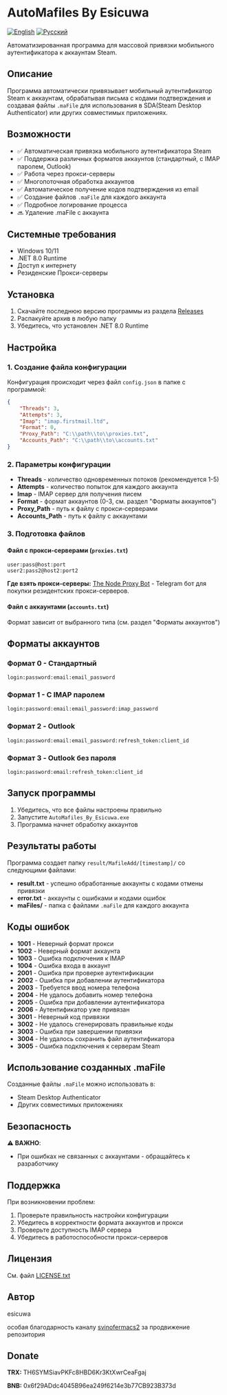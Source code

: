 # AutoMafiles By Esicuwa

[![English](https://img.shields.io/badge/Language-English-blue)](README.md)
[![Русский](https://img.shields.io/badge/Язык-Русский-red)](README_RU.md)

Автоматизированная программа для массовой привязки мобильного аутентификатора к аккаунтам Steam.

## Описание

Программа автоматически привязывает мобильный аутентификатор Steam к аккаунтам, обрабатывая письма с кодами подтверждения и создавая файлы `.maFile` для использования в SDA(Steam Desktop Authenticator) или других совместимых приложениях.

## Возможности

- ✅ Автоматическая привязка мобильного аутентификатора Steam
- ✅ Поддержка различных форматов аккаунтов (стандартный, с IMAP паролем, Outlook)
- ✅ Работа через прокси-серверы
- ✅ Многопоточная обработка аккаунтов
- ✅ Автоматическое получение кодов подтверждения из email
- ✅ Создание файлов `.maFile` для каждого аккаунта
- ✅ Подробное логирование процесса
- 🔜 Удаление .maFile с аккаунта

## Системные требования

- Windows 10/11
- .NET 8.0 Runtime
- Доступ к интернету
- Резиденские Прокси-серверы 

## Установка

1. Скачайте последнюю версию программы из раздела [Releases](../../releases)
2. Распакуйте архив в любую папку
3. Убедитесь, что установлен .NET 8.0 Runtime

## Настройка

### 1. Создание файла конфигурации

Конфигурация происходит через файл `config.json` в папке с программой:

```json
{
    "Threads": 3,
    "Attempts": 3,
    "Imap": "imap.firstmail.ltd",
    "Format": 0,
    "Proxy_Path": "C:\\path\\to\\proxies.txt",
    "Accounts_Path": "C:\\path\\to\\accounts.txt"
}
```

### 2. Параметры конфигурации

- **Threads** - количество одновременных потоков (рекомендуется 1-5)
- **Attempts** - количество попыток для каждого аккаунта
- **Imap** - IMAP сервер для получения писем
- **Format** - формат аккаунтов (0-3, см. раздел "Форматы аккаунтов")
- **Proxy_Path** - путь к файлу с прокси-серверами
- **Accounts_Path** - путь к файлу с аккаунтами

### 3. Подготовка файлов

#### Файл с прокси-серверами (`proxies.txt`)
```
user:pass@host:port
user2:pass2@host2:port2
```

**Где взять прокси-серверы:** [The Node Proxy Bot](https://t.me/node_proxy_bot?start=84411615) - Telegram бот для покупки резидентских прокси-серверов.

#### Файл с аккаунтами (`accounts.txt`)
Формат зависит от выбранного типа (см. раздел "Форматы аккаунтов")

## Форматы аккаунтов

### Формат 0 - Стандартный
```
login:password:email:email_password
```

### Формат 1 - С IMAP паролем
```
login:password:email:email_password:imap_password
```

### Формат 2 - Outlook
```
login:password:email:email_password:refresh_token:client_id
```

### Формат 3 - Outlook без пароля
```
login:password:email:refresh_token:client_id
```

## Запуск программы

1. Убедитесь, что все файлы настроены правильно
2. Запустите `AutoMafiles_By_Esicuwa.exe`
3. Программа начнет обработку аккаунтов

## Результаты работы

Программа создает папку `result/MafileAdd/[timestamp]/` со следующими файлами:

- **result.txt** - успешно обработанные аккаунты с кодами отмены привязки
- **error.txt** - аккаунты с ошибками и кодами ошибок
- **maFiles/** - папка с файлами `.maFile` для каждого аккаунта

## Коды ошибок

- **1001** - Неверный формат прокси
- **1002** - Неверный формат аккаунта
- **1003** - Ошибка подключения к IMAP
- **1004** - Ошибка входа в аккаунт
- **2001** - Ошибка при проверке аутентификации
- **2002** - Ошибка при добавлении аутентификатора
- **2003** - Требуется ввод номера телефона
- **2004** - Не удалось добавить номер телефона
- **2005** - Ошибка при добавлении аутентификатора
- **2006** - Аутентификатор уже привязан
- **3001** - Неверный код привязки
- **3002** - Не удалось сгенерировать правильные коды
- **3003** - Ошибка при завершении привязки
- **3004** - Не удалось сохранить файл аутентификатора
- **3005** - Ошибка подключения к серверам Steam

## Использование созданных .maFile

Созданные файлы `.maFile` можно использовать в:
- Steam Desktop Authenticator
- Других совместимых приложениях

## Безопасность

⚠️ **ВАЖНО**: 
- При ошибках не связанных с аккаунтами - обращайтесь к разработчику


## Поддержка

При возникновении проблем:
1. Проверьте правильность настройки конфигурации
2. Убедитесь в корректности формата аккаунтов и прокси
3. Проверьте доступность IMAP сервера
4. Убедитесь в работоспособности прокси-серверов

## Лицензия

См. файл [LICENSE.txt](LICENSE.txt)

## Автор

esicuwa

особая благодарность каналу [svinofermacs2](https://t.me/svinofermacs2) за продвижение репозитория

## Donate

**TRX:** TH6SYMSiavPKFc8HBD6Kr3KtXwrCeaFgaj

**BNB:** 0x6f29ADdc4045B96ea249f6214e3b77CB923B373d
